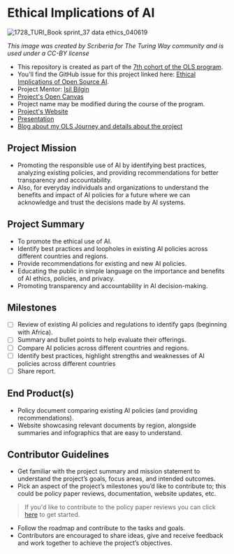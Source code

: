 # Ethical Implications of AI

![1728_TURI_Book sprint_37 data ethics_040619](https://github.com/gigikenneth/ai-ethical-implications/assets/52600214/d191be71-8b71-4f8e-a75a-ff5e39150f78)

*This image was created by Scriberia for The Turing Way community and is used under a CC-BY license*


- This repository is created as part of the [7th cohort of the OLS program](https://openlifesci.org/ols-7).
- You'll find the GitHub issue for this project linked here: [Ethical Implications of Open Source AI](https://github.com/open-life-science/ols-7/issues/4).
- Project Mentor: [Isil Bilgin](https://github.com/complexbrains)
- [Project's Open Canvas](https://docs.google.com/presentation/d/1awcWB-U-H1gddKB7CXbnjuJGIFhffbDmm9eekB2LfWo/edit?usp=sharing)
- Project name may be modified during the course of the program.
- [Project's Website](https://gigikenneth.github.io/ai-ethical-implications)
- [Presentation](https://doi.org/10.5281/zenodo.8021827)
- [Blog about my OLS Journey and details about the project](https://bluegenes.medium.com/delving-into-ai-ethics-my-journey-through-ols-7-open-seeds-33275d62dbbc)

## Project Mission
- Promoting the responsible use of AI by identifying best practices, analyzing existing policies, and providing recommendations for better transparency and accountability. 
- Also, for everyday individuals and organizations to understand the benefits and impact of AI policies for a future where we can acknowledge and trust the decisions made by AI systems.

## Project Summary 
- To promote the ethical use of AI.
- Identify best practices and loopholes in existing AI policies across different countries and regions.
- Provide recommendations for existing and new AI policies.
- Educating the public in simple language on the importance and benefits of AI ethics, policies, and privacy.
- Promoting transparency and accountability in AI decision-making.

## Milestones 
- [ ] Review of existing AI policies and regulations to identify gaps (beginning with Africa).
- [ ] Summary and bullet points to help evaluate their offerings.
- [ ] Compare AI policies across different countries and regions.
- [ ] Identify best practices, highlight strengths and weaknesses of AI policies across different countries
- [ ] Share report.

## End Product(s)
- Policy document comparing existing AI policies (and providing recommendations).
- Website showcasing relevant documents by region, alongside summaries and infographics that are easy to understand.

## Contributor Guidelines
- Get familiar with the project summary and mission statement to understand the project’s goals, focus areas, and intended outcomes.
- Pick an aspect of the project’s milestones you’d like to contribute to; this could be policy paper reviews, documentation, website updates, etc.
> If you'd like to contribute to the policy paper reviews you can click [here](https://github.com/gigikenneth/ai-ethical-implications/tree/main/POLICY%20SUMMARIES) to get started.
- Follow the roadmap and contribute to the tasks and goals.
- Contributors are encouraged to share ideas, give and receive feedback and work together to achieve the project’s objectives.

